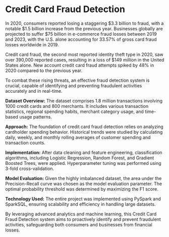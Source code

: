 # Credit Card Fraud Detection

In 2020, consumers reported losing a staggering $3.3 billion to fraud, with a notable $1.5 billion increase from the previous year. Businesses globally are projected to suffer $75 billion in e-commerce fraud losses between 2019 and 2023, with the U.S. alone accounting for 33.57% of gross card fraud losses worldwide in 2019.

Credit card fraud, the second most reported identity theft type in 2020, saw over 390,000 reported cases, resulting in a loss of $149 million in the United States alone. New account credit card fraud attempts spiked by 48% in 2020 compared to the previous year.

To combat these rising threats, an effective fraud detection system is crucial, capable of identifying and preventing fraudulent activities accurately and in real-time.

**Dataset Overview:**
The dataset comprises 1.8 million transactions involving 1000 credit cards and 800 merchants. It includes various transaction statistics, regional spending habits, merchant category usage, and time-based usage patterns.

**Approach:**
The foundation of credit card fraud detection relies on analyzing cardholder spending behavior. Historical trends were studied by calculating daily, weekly, and monthly rolling averages of customer spending and transaction counts.

**Implementation:**
After data cleaning and feature engineering, classification algorithms, including Logistic Regression, Random Forest, and Gradient Boosted Trees, were applied. Hyperparameter tuning was performed using 3-fold cross-validation.

**Model Evaluation:**
Given the highly imbalanced dataset, the area under the Precision-Recall curve was chosen as the model evaluation parameter. The optimal probability threshold was determined by maximizing the F1 score.

**Technology Used:**
The entire project was implemented using PySpark and SparkSQL, ensuring scalability and efficiency in handling large datasets.

By leveraging advanced analytics and machine learning, this Credit Card Fraud Detection system aims to proactively identify and prevent fraudulent activities, safeguarding both consumers and businesses from financial losses.
